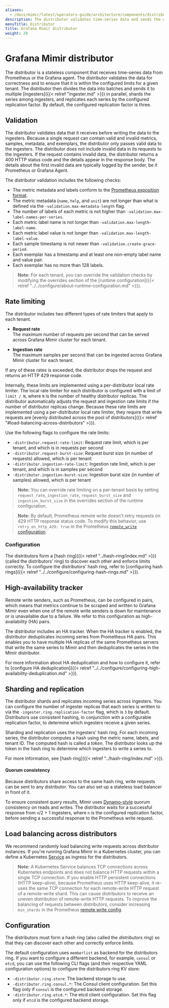 ```yaml
---
aliases:
  - /docs/mimir/latest/operators-guide/architecture/components/distributor/
description: The distributor validates time-series data and sends the data to ingesters.
menuTitle: Distributor
title: Grafana Mimir distributor
weight: 20
---
```


# Grafana Mimir distributor

The distributor is a stateless component that receives time-series data from Prometheus or the Grafana agent.
The distributor validates the data for correctness and to ensure that it is within the configured limits for a given tenant.
The distributor then divides the data into batches and sends it to multiple [ingesters]({{< relref "ingester.md" >}}) in parallel, shards the series among ingesters, and replicates each series by the configured replication factor. By default, the configured replication factor is three.

## Validation

The distributor validates data that it receives before writing the data to the ingesters.
Because a single request can contain valid and invalid metrics, samples, metadata, and exemplars, the distributor only passes valid data to the ingesters. The distributor does not include invalid data in its requests to the ingesters.
If the request contains invalid data, the distributor returns a 400 HTTP status code and the details appear in the response body.
The details about the first invalid data are typically logged by the sender, be it Prometheus or Grafana Agent.

The distributor validation includes the following checks:

- The metric metadata and labels conform to the [Prometheus exposition format](https://prometheus.io/docs/concepts/data_model/).
- The metric metadata (`name`, `help`, and `unit`) are not longer than what is defined via the `-validation.max-metadata-length` flag.
- The number of labels of each metric is not higher than `-validation.max-label-names-per-series`.
- Each metric label name is not longer than `-validation.max-length-label-name`.
- Each metric label value is not longer than `-validation.max-length-label-value`.
- Each sample timestamp is not newer than `-validation.create-grace-period`.
- Each exemplar has a timestamp and at least one non-empty label name and value pair.
- Each exemplar has no more than 128 labels.

> **Note:** For each tenant, you can override the validation checks by modifying the overrides section of the [runtime configuration]({{< relref "../../configure/about-runtime-configuration.md" >}}).

## Rate limiting

The distributor includes two different types of rate limiters that apply to each tenant.

- **Request rate**<br />
  The maximum number of requests per second that can be served across Grafana Mimir cluster for each tenant.

- **Ingestion rate**<br />
  The maximum samples per second that can be ingested across Grafana Mimir cluster for each tenant.

If any of these rates is exceeded, the distributor drops the request and returns an HTTP 429 response code.

Internally, these limits are implemented using a per-distributor local rate limiter.
The local rate limiter for each distributor is configured with a limit of `limit / N`, where `N` is the number of healthy distributor replicas.
The distributor automatically adjusts the request and ingestion rate limits if the number of distributor replicas change.
Because these rate limits are implemented using a per-distributor local rate limiter, they require that write requests are [evenly distributed across the pool of distributors]({{< relref "#load-balancing-across-distributors" >}}).

Use the following flags to configure the rate limits:

- `-distributor.request-rate-limit`: Request rate limit, which is per tenant, and which is in requests per second
- `-distributor.request-burst-size`: Request burst size (in number of requests) allowed, which is per tenant
- `-distributor.ingestion-rate-limit`: Ingestion rate limit, which is per tenant, and which is in samples per second
- `-distributor.ingestion-burst-size`: Ingestion burst size (in number of samples) allowed, which is per tenant

> **Note:** You can override rate limiting on a per-tenant basis by setting `request_rate`, `ingestion_rate`, `request_burst_size` and `ingestion_burst_size` in the overrides section of the runtime configuration.

> **Note:** By default, Prometheus remote write doesn't retry requests on 429 HTTP response status code. To modify this behavior, use `retry_on_http_429: true` in the Prometheus [`remote_write` configuration](https://prometheus.io/docs/prometheus/latest/configuration/configuration/#remote_write).

### Configuration

The distributors form a [hash ring]({{< relref "../hash-ring/index.md" >}}) (called the distributors’ ring) to discover each other and enforce limits correctly.
To configure the distributors' hash ring, refer to [configuring hash rings]({{< relref "../../configure/configuring-hash-rings.md" >}}).

## High-availability tracker

Remote write senders, such as Prometheus, can be configured in pairs, which means that metrics continue to be scraped and written to Grafana Mimir even when one of the remote write senders is down for maintenance or is unavailable due to a failure.
We refer to this configuration as high-availability (HA) pairs.

The distributor includes an HA tracker.
When the HA tracker is enabled, the distributor deduplicates incoming series from Prometheus HA pairs.
This enables you to have multiple HA replicas of the same Prometheus servers that write the same series to Mimir and then deduplicates the series in the Mimir distributor.

For more information about HA deduplication and how to configure it, refer to [configure HA deduplication]({{< relref "../../configure/configuring-high-availability-deduplication.md" >}}).

## Sharding and replication

The distributor shards and replicates incoming series across ingesters.
You can configure the number of ingester replicas that each series is written to via the `-ingester.ring.replication-factor` flag, which is `3` by default.
Distributors use consistent hashing, in conjunction with a configurable replication factor, to determine which ingesters receive a given series.

Sharding and replication uses the ingesters' hash ring.
For each incoming series, the distributor computes a hash using the metric name, labels, and tenant ID.
The computed hash is called a _token_.
The distributor looks up the token in the hash ring to determine which ingesters to write a series to.

For more information, see [hash ring]({{< relref "../hash-ring/index.md" >}}).

#### Quorum consistency

Because distributors share access to the same hash ring, write requests can be sent to any distributor. You can also set up a stateless load balancer in front of it.

To ensure consistent query results, Mimir uses [Dynamo-style](https://www.allthingsdistributed.com/files/amazon-dynamo-sosp2007.pdf) quorum consistency on reads and writes.
The distributor waits for a successful response from `n`/2 + 1 ingesters, where `n` is the configured replication factor, before sending a successful response to the Prometheus write request.

## Load balancing across distributors

We recommend randomly load balancing write requests across distributor instances.
If you're running Grafana Mimir in a Kubernetes cluster, you can define a Kubernetes [Service](https://kubernetes.io/docs/concepts/services-networking/service/) as ingress for the distributors.

> **Note:** A Kubernetes Service balances TCP connections across Kubernetes endpoints and does not balance HTTP requests within a single TCP connection.
> If you enable HTTP persistent connections (HTTP keep-alive), because Prometheus uses HTTP keep-alive, it re-uses the same TCP connection for each remote-write HTTP request of a remote-write shard.
> This can cause distributors to receive an uneven distribution of remote-write HTTP requests.
> To improve the balancing of requests between distributors, consider increasing `min_shards` in the Prometheus [remote write config](https://prometheus.io/docs/prometheus/latest/configuration/configuration/#remote_write).

## Configuration

The distributors must form a hash ring (also called the _distributors ring_) so that they can discover each other and correctly enforce limits.

The default configuration uses `memberlist` as backend for the distributors ring.
If you want to configure a different backend, for example, `consul` or `etcd`, you can use the following CLI flags (and their respective YAML configuration options) to configure the distributors ring KV store:

- `-distributor.ring.store`: The backend storage to use.
- `-distributor.ring.consul.*`: The Consul client configuration. Set this flag only if `consul` is the configured backend storage.
- `-distributor.ring.etcd.*`: The etcd client configuration. Set this flag only if `etcd` is the configured backend storage.
